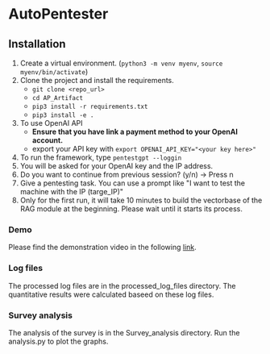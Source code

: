 # AutoPentester


<!-- Quick Start -->
## Installation
1. Create a virtual environment. (`python3 -m venv myenv`, `source myenv/bin/activate`)
2. Clone the project and install the requirements.
     - `git clone <repo_url>`
     - `cd AP_Artifact`
     - `pip3 install -r requirements.txt`
     - `pip3 install -e .`
3. To use OpenAI API
   - **Ensure that you have link a payment method to your OpenAI account.**
   - export your API key with `export OPENAI_API_KEY="<your key here>"`
4. To run the framework, type  `pentestgpt --loggin`
5. You will be asked for your OpenAI key and the IP address.
6. Do you want to continue from previous session? (y/n) -> Press n
7. Give a pentesting task. You can use a prompt like "I want to test the machine with the IP (targe_IP)"
8. Only for the first run, it will take 10 minutes to build the vectorbase of the RAG module at the beginning. Please wait until it starts its process.

### Demo
Please find the demonstration video in the following [link](https://drive.google.com/file/d/1BPLcEHJaLIunENIeK0sOpBFylrpOZdHA/view?usp=sharing).

### Log files
The processed log files are in the processed_log_files directory.
The quantitative results were calculated baseed on these log files.

### Survey analysis
The analysis of the survey is in the Survey_analysis directory.
Run the analysis.py to plot the graphs.
